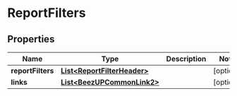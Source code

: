 
# ReportFilters

## Properties
Name | Type | Description | Notes
------------ | ------------- | ------------- | -------------
**reportFilters** | [**List&lt;ReportFilterHeader&gt;**](ReportFilterHeader.md) |  |  [optional]
**links** | [**List&lt;BeezUPCommonLink2&gt;**](BeezUPCommonLink2.md) |  |  [optional]



